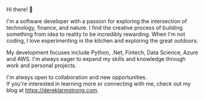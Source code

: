 Hi there! 👋

I'm a software developer with a passion for exploring the intersection of technology, finance, and nature. I find the creative process of building something from idea to reality to be incredibly rewarding. When I'm not coding, I love experimenting in the kitchen and exploring the great outdoors.

My development focuses include Python, .Net, Fintech, Data Science, Azure and AWS. I'm always eager to expand my skills and knowledge through work and personal projects.  

I'm always open to collaboration and new opportunities.  
If you're interested in learning more or connecting with me, check out my blog at https://dereklarmstrong.com.
